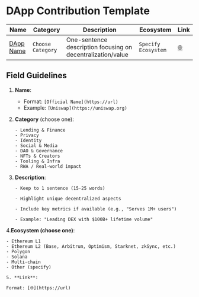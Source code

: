 # DApp Contribution Template

<!-- Copy this template and insert in the appropriate category section of DappList.md -->

| Name | Category | Description | Ecosystem | Link |
|------|----------|-------------|-----------|------|
| [DApp Name](https://project.url) | `Choose Category` | One-sentence description focusing on decentralization/value | `Specify Ecosystem` | [🌐](https://project.url) |

## Field Guidelines
1. **Name**: 
   - Format: `[Official Name](https://url)`
   - Example: `[Uniswap](https://uniswap.org)`

2. **Category** (choose one):
   ```plaintext
   - Lending & Finance
   - Privacy
   - Identity
   - Social & Media
   - DAO & Governance
   - NFTs & Creators
   - Tooling & Infra
   - RWA / Real-world impact

3. **Description**:

   ```plaintext
   - Keep to 1 sentence (15-25 words)

   - Highlight unique decentralized aspects

   - Include key metrics if available (e.g., "Serves 1M+ users")

   - Example: "Leading DEX with $100B+ lifetime volume"

4.**Ecosystem (choose one)**:

  ```plaintext
  - Ethereum L1
  - Ethereum L2 (Base, Arbitrum, Optimism, Starknet, zkSync, etc.)
  - Polygon
  - Solana
  - Multi-chain
  - Other (specify)

5. **Link**:

  Format: [🌐](https://url)

